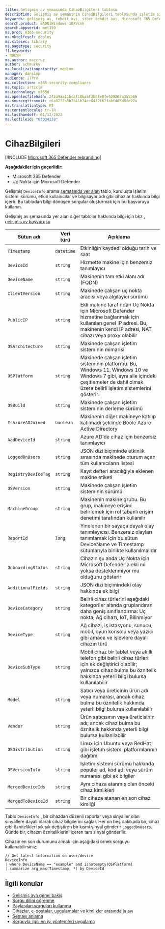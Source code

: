```yaml
---
title: Gelişmiş av şemasında CihazBilgileri tablosu
description: Gelişmiş av şemasının CihazBilgileri tablosunda işletim sistemi, bilgisayar adı ve diğer makine bilgileri hakkında bilgi
keywords: gelişmiş av, tehdit avı, siber tehdit avı, Microsoft 365 Defender, Microsoft 365, m365, arama, sorgu, telemetri, şema başvurusu, kusto, tablo, sütun, veri türü, açıklama, makinebilgileri, CihazBilgileri, cihaz, makine, işletim sistemi, platform, kullanıcılar
search.product: eADQiWindows 10XVcnh
search.appverid: met150
ms.prod: m365-security
ms.mktglfcycl: deploy
ms.sitesec: library
ms.pagetype: security
f1.keywords:
- NOCSH
ms.author: maccruz
author: schmurky
ms.localizationpriority: medium
manager: dansimp
audience: ITPro
ms.collection: m365-security-compliance
ms.topic: article
ms.technology: m365d
ms.openlocfilehash: 245a9aa11bcaf10ba6f3b8fe0fe429267a355560
ms.sourcegitcommit: c6a97f2a5b7a41b74ec84f2f62fabfd65d8fd92a
ms.translationtype: MT
ms.contentlocale: tr-TR
ms.lasthandoff: 01/12/2022
ms.locfileid: "63034238"
---
```

# <a name="deviceinfo"></a>CihazBilgileri

[!INCLUDE [Microsoft 365 Defender rebranding](../includes/microsoft-defender.md)]


**Aşağıdakiler için geçerlidir:**
- Microsoft 365 Defender
- Uç Nokta için Microsoft Defender

Gelişmiş `DeviceInfo` arama [şemasında yer alan](advanced-hunting-overview.md) tablo, kuruluşta işletim sistemi sürümü, etkin kullanıcılar ve bilgisayar adı gibi cihazlar hakkında bilgi içerir. Bu tablodan bilgi dönüşen sorgular oluşturmak için bu başvuruyu kullanın.

Gelişmiş av şemasında yer alan diğer tablolar hakkında bilgi için bkz [. gelişmiş av başvurusu](advanced-hunting-schema-tables.md).

| Sütun adı | Veri türü | Açıklama |
|-------------|-----------|-------------|
| `Timestamp` | `datetime` | Etkinliğin kaydedl olduğu tarih ve saat |
| `DeviceId` | `string` | Hizmette makine için benzersiz tanımlayıcı |
| `DeviceName` | `string` | Makinenin tam etki alanı adı (FQDN) |
| `ClientVersion` | `string` | Makinede çalışan uç nokta aracısı veya algılayıcı sürümü |
| `PublicIP` | `string` | Ekli makine tarafından Uç Nokta için Microsoft Defender hizmetine bağlanmak için kullanılan genel IP adresi. Bu, makinenin kendi IP adresi, NAT cihazı veya proxy olabilir |
| `OSArchitecture` | `string` | Makinede çalışan işletim sisteminin mimarisi |
| `OSPlatform` | `string` | Makinede çalışan işletim sisteminin platformu. Bu, Windows 11, Windows 10 ve Windows 7 gibi, aynı aile içindeki çeşitlemeler de dahil olmak üzere belirli işletim sistemlerini gösterir. |
| `OSBuild` | `string` | Makinede çalışan işletim sisteminin derleme sürümü |
| `IsAzureADJoined` | `boolean` | Makinenin diğer makineye katılıp katılmadı şeklinde Boole Azure Active Directory |
| `AadDeviceId` | `string` | Azure AD'de cihaz için benzersiz tanımlayıcı |
| `LoggedOnUsers` | `string` | JSON dizi biçiminde etkinlik sırasında makinede oturum açan tüm kullanıcıların listesi |
| `RegistryDeviceTag` | `string` | Kayıt defteri aracılığıyla eklenen makine etiketi |
| `OSVersion` | `string` | Makinede çalışan işletim sisteminin sürümü |
| `MachineGroup` | `string` | Makinenin makine grubu. Bu grup, makineye erişimi belirlemek için rol tabanlı erişim denetimi tarafından kullanılır |
| `ReportId` | `long` | Yinelenen bir sayaça dayalı olay tanımlayıcısı. Benzersiz olayları tanımlamak için bu sütun DeviceName ve Timestamp sütunlarıyla birlikte kullanılmalıdır |
| `OnboardingStatus` | `string` | Cihazın şu anda Uç Nokta için Microsoft Defender'a ekli mi yoksa desteklenmiyor mu olduğunu gösterir |
|`AdditionalFields` | `string` | JSON dizi biçimindeki olay hakkında ek bilgi |
|`DeviceCategory` | `string` | Belirli cihaz türlerini aşağıdaki kategoriler altında gruplandıran daha geniş sınıflandırma: Uç nokta, Ağ cihazı, IoT, Bilinmiyor |
|`DeviceType` | `string` | Ağ cihazı, iş istasyonu, sunucu, mobil, oyun konsolu veya yazıcı gibi amaca ve işlevlere dayalı cihazın türü |
|`DeviceSubType` | `string` | Mobil cihaz bir tablet veya akıllı telefon gibi belirli cihaz türleri için ek değiştirici olabilir; yalnızca cihaz bulma bu öznitelik hakkında yeterli bilgi bulursa kullanılabilir |
|`Model` | `string` | Satıcı veya üreticinin ürün adı veya numarası, ancak cihaz bulma bu öznitelik hakkında yeterli bilgi bulursa kullanılabilir |
|`Vendor` | `string` | Ürün satıcısının veya üreticisinin adı; ancak cihaz bulma bu öznitelik hakkında yeterli bilgi bulursa kullanılabilir |
|`OSDistribution` | `string` | Linux için Ubuntu veya RedHat gibi işletim sistemi platformlarının dağıtımı |
|`OSVersionInfo` | `string` | Işletim sistemi sürümü hakkında popüler ad, kod adı veya sürüm numarası gibi ek bilgiler |
|`MergedDeviceIds` | `string` | Aynı cihaza atanmış olan önceki cihaz kimlikleri |
|`MergedToDeviceId` | `string` | Bir cihaza atanan en son cihaz kimliği |

Tablo `DeviceInfo` , bir cihazdan düzenli raporlar veya sinyaller olan sinyallere dayalı olarak cihaz bilgilerini sağlar. Her on beş dakikada bir, cihaz gibi öznitelikleri sık sık değiştiren bir kısmi sinyal gönderir `LoggedOnUsers`. Günde bir, cihazın özniteliklerini içeren tam sinyal gönderilir.

Cihazın en son durumunu almak için aşağıdaki örnek sorguyu kullanabilirsiniz:

```kusto
// Get latest information on user/device
DeviceInfo
| where DeviceName == "example" and isnotempty(OSPlatform)
| summarize arg_max(Timestamp, *) by DeviceId 
```

## <a name="related-topics"></a>İlgili konular
- [Gelişmiş ava genel bakış](advanced-hunting-overview.md)
- [Sorgu dilini öğrenme](advanced-hunting-query-language.md)
- [Paylaşılan sorguları kullanma](advanced-hunting-shared-queries.md)
- [Cihazlar, e-postalar, uygulamalar ve kimlikler arasında iş avı](advanced-hunting-query-emails-devices.md)
- [Şemayı anlama](advanced-hunting-schema-tables.md)
- [Sorguyla ilgili en iyi yöntemleri uygulama](advanced-hunting-best-practices.md)
